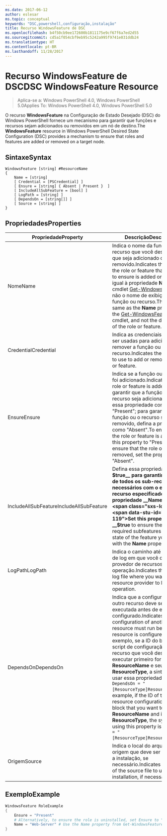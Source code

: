 ```yaml
---
ms.date: 2017-06-12
author: eslesar
ms.topic: conceptual
keywords: "DSC,powershell,configuração,instalação"
title: Recurso WindowsFeature de DSC
ms.openlocfilehash: b4f50cb9ee172600b1811175e9cf67f6a7ed2d55
ms.sourcegitcommit: cd5a1f054cbf9eb95c5242a995f9741e031ddb24
ms.translationtype: HT
ms.contentlocale: pt-BR
ms.lasthandoff: 11/28/2017
---
```

# <a name="dsc-windowsfeature-resource"></a><span data-ttu-id="a9e4e-103">Recurso WindowsFeature de DSC</span><span class="sxs-lookup"><span data-stu-id="a9e4e-103">DSC WindowsFeature Resource</span></span>

> <span data-ttu-id="a9e4e-104">Aplica-se a: Windows PowerShell 4.0, Windows PowerShell 5.0</span><span class="sxs-lookup"><span data-stu-id="a9e4e-104">Applies To: Windows PowerShell 4.0, Windows PowerShell 5.0</span></span>

<span data-ttu-id="a9e4e-105">O recurso **WindowsFeature** na Configuração de Estado Desejado (DSC) do Windows PowerShell fornece um mecanismo para garantir que funções e recursos sejam adicionados ou removidos em um nó de destino.</span><span class="sxs-lookup"><span data-stu-id="a9e4e-105">The **WindowsFeature** resource in Windows PowerShell Desired State Configuration (DSC) provides a mechanism to ensure that roles and features are added or removed on a target node.</span></span>

## <a name="syntax"></a><span data-ttu-id="a9e4e-106">Sintaxe</span><span class="sxs-lookup"><span data-stu-id="a9e4e-106">Syntax</span></span>

```
WindowsFeature [string] #ResourceName
{
    Name = [string]
    [ Credential = [PSCredential] ]
    [ Ensure = [string] { Absent | Present }  ]
    [ IncludeAllSubFeature = [bool] ]
    [ LogPath = [string] ]
    [ DependsOn = [string[]] ]
    [ Source = [string] ]
}
```

## <a name="properties"></a><span data-ttu-id="a9e4e-107">Propriedades</span><span class="sxs-lookup"><span data-stu-id="a9e4e-107">Properties</span></span>

|  <span data-ttu-id="a9e4e-108">Propriedade</span><span class="sxs-lookup"><span data-stu-id="a9e4e-108">Property</span></span>  |  <span data-ttu-id="a9e4e-109">Descrição</span><span class="sxs-lookup"><span data-stu-id="a9e4e-109">Description</span></span>   | 
|---|---| 
| <span data-ttu-id="a9e4e-110">Nome</span><span class="sxs-lookup"><span data-stu-id="a9e4e-110">Name</span></span>| <span data-ttu-id="a9e4e-111">Indica o nome da função ou recurso que você deseja garantir que seja adicionado ou removido.</span><span class="sxs-lookup"><span data-stu-id="a9e4e-111">Indicates the name of the role or feature that you want to ensure is added or removed.</span></span> <span data-ttu-id="a9e4e-112">É igual à propriedade __Name__ do cmdlet [Get-WindowsFeature](/powershell/module/servermanager/Get-WindowsFeature), não o nome de exibição da função ou recurso.</span><span class="sxs-lookup"><span data-stu-id="a9e4e-112">This is the same as the __Name__ property from the [Get-WindowsFeature](/powershell/module/servermanager/Get-WindowsFeature) cmdlet, and not the display name of the role or feature.</span></span>| 
| <span data-ttu-id="a9e4e-113">Credential</span><span class="sxs-lookup"><span data-stu-id="a9e4e-113">Credential</span></span>| <span data-ttu-id="a9e4e-114">Indica as credenciais que devem ser usadas para adicionar ou remover a função ou recurso.</span><span class="sxs-lookup"><span data-stu-id="a9e4e-114">Indicates the credentials to use to add or remove the role or feature.</span></span>| 
| <span data-ttu-id="a9e4e-115">Ensure</span><span class="sxs-lookup"><span data-stu-id="a9e4e-115">Ensure</span></span>| <span data-ttu-id="a9e4e-116">Indica se a função ou o recurso foi adicionado.</span><span class="sxs-lookup"><span data-stu-id="a9e4e-116">Indicates if the role or feature is added.</span></span> <span data-ttu-id="a9e4e-117">Para garantir que a função ou o recurso seja adicionado, defina essa propriedade como "Present"; para garantir que a função ou o recurso seja removido, defina a propriedade como "Absent".</span><span class="sxs-lookup"><span data-stu-id="a9e4e-117">To ensure that the role or feature is added, set this property to "Present" To ensure that the role or feature is removed, set the property to "Absent".</span></span>| 
| <span data-ttu-id="a9e4e-118">IncludeAllSubFeature</span><span class="sxs-lookup"><span data-stu-id="a9e4e-118">IncludeAllSubFeature</span></span>| <span data-ttu-id="a9e4e-119">Defina essa propriedade como __$true__ para garantir o estado de todos os sub-recursos necessários com o estado do recurso especificado com a propriedade __Name__.</span><span class="sxs-lookup"><span data-stu-id="a9e4e-119">Set this property to __$true__ to ensure the state of all required subfeatures with the state of the feature you specify with the __Name__ property.</span></span>| 
| <span data-ttu-id="a9e4e-120">LogPath</span><span class="sxs-lookup"><span data-stu-id="a9e4e-120">LogPath</span></span>| <span data-ttu-id="a9e4e-121">Indica o caminho até um arquivo de log em que você deseja que o provedor de recursos registre a operação.</span><span class="sxs-lookup"><span data-stu-id="a9e4e-121">Indicates the path to a log file where you want the resource provider to log the operation.</span></span>| 
| <span data-ttu-id="a9e4e-122">DependsOn</span><span class="sxs-lookup"><span data-stu-id="a9e4e-122">DependsOn</span></span>| <span data-ttu-id="a9e4e-123">Indica que a configuração de outro recurso deve ser executada antes de ele ser configurado.</span><span class="sxs-lookup"><span data-stu-id="a9e4e-123">Indicates that the configuration of another resource must run before this resource is configured.</span></span> <span data-ttu-id="a9e4e-124">Por exemplo, se a ID do bloco de script de configuração do recurso que você deseja executar primeiro for __ResourceName__ e seu tipo for __ResourceType__, a sintaxe para usar essa propriedade será `DependsOn = "[ResourceType]ResourceName"`.</span><span class="sxs-lookup"><span data-stu-id="a9e4e-124">For example, if the ID of the resource configuration script block that you want to run first is __ResourceName__ and its type is __ResourceType__, the syntax for using this property is `DependsOn = "[ResourceType]ResourceName"`.</span></span>| 
| <span data-ttu-id="a9e4e-125">Origem</span><span class="sxs-lookup"><span data-stu-id="a9e4e-125">Source</span></span>| <span data-ttu-id="a9e4e-126">Indica o local do arquivo de origem que deve ser usado para a instalação, se necessário.</span><span class="sxs-lookup"><span data-stu-id="a9e4e-126">Indicates the location of the source file to use for installation, if necessary.</span></span>| 

## <a name="example"></a><span data-ttu-id="a9e4e-127">Exemplo</span><span class="sxs-lookup"><span data-stu-id="a9e4e-127">Example</span></span>
```powershell
WindowsFeature RoleExample
{
    Ensure = "Present" 
    # Alternatively, to ensure the role is uninstalled, set Ensure to "Absent"
    Name = "Web-Server" # Use the Name property from Get-WindowsFeature  
}
```

